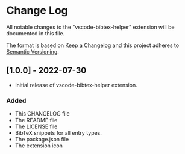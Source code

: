 # Change Log

All notable changes to the "vscode-bibtex-helper" extension will be documented in this file.

The format is based on [Keep a Changelog](https://keepachangelog.com/en/1.0.0/) and this project adheres to [Semantic Versioning](https://semver.org/spec/v2.0.0.html).


## [1.0.0] - 2022-07-30
- Initial release of vscode-bibtex-helper extension.
### Added
- This CHANGELOG file
- The README file
- The LICENSE file
- BibTeX snippets for all entry types.
- The package.json file
- The extension icon
